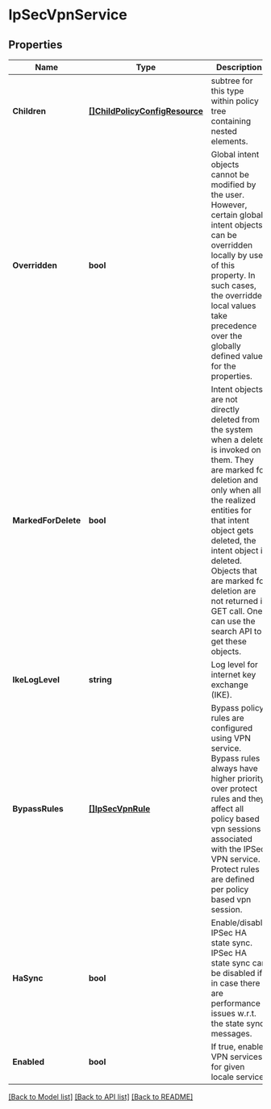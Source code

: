 # IpSecVpnService

## Properties
Name | Type | Description | Notes
------------ | ------------- | ------------- | -------------
**Children** | [**[]ChildPolicyConfigResource**](ChildPolicyConfigResource.md) | subtree for this type within policy tree containing nested elements.  | [optional] [default to null]
**Overridden** | **bool** | Global intent objects cannot be modified by the user. However, certain global intent objects can be overridden locally by use of this property. In such cases, the overridden local values take precedence over the globally defined values for the properties.  | [optional] [default to false]
**MarkedForDelete** | **bool** | Intent objects are not directly deleted from the system when a delete is invoked on them. They are marked for deletion and only when all the realized entities for that intent object gets deleted, the intent object is deleted. Objects that are marked for deletion are not returned in GET call. One can use the search API to get these objects.  | [optional] [default to false]
**IkeLogLevel** | **string** | Log level for internet key exchange (IKE). | [optional] [default to IKE_LOG_LEVEL.INFO]
**BypassRules** | [**[]IpSecVpnRule**](IPSecVpnRule.md) | Bypass policy rules are configured using VPN service. Bypass rules always have higher priority over protect rules and they affect all policy based vpn sessions associated with the IPSec VPN service. Protect rules are defined per policy based vpn session.  | [optional] [default to null]
**HaSync** | **bool** | Enable/disable IPSec HA state sync. IPSec HA state sync can be disabled if in case there are performance issues w.r.t. the state sync messages. | [optional] [default to true]
**Enabled** | **bool** | If true, enable VPN services for given locale service. | [optional] [default to true]

[[Back to Model list]](../README.md#documentation-for-models) [[Back to API list]](../README.md#documentation-for-api-endpoints) [[Back to README]](../README.md)

